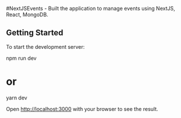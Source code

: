 #NextJSEvents - Built the application to manage events using NextJS, React, MongoDB.

## Getting Started

To start the development server:

npm run dev

# or

yarn dev

Open [http://localhost:3000](http://localhost:3000) with your browser to see the result.
